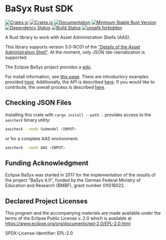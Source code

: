 <!--
SPDX-FileCopyrightText: 2021 Fraunhofer Institute for Experimental Software Engineering IESE

SPDX-License-Identifier: EPL-2.0
-->

# BaSyx Rust SDK

[![Crates.io](https://img.shields.io/crates/l/basyx-rs.svg)](https://crates.io/crates/basyx-rs)
[![Crates.io](https://img.shields.io/crates/v/basyx-rs.svg)](https://crates.io/crates/basyx-rs)
[![Documentation](https://docs.rs/basyx-rs/badge.svg)](https://docs.rs/basyx-rs)
[![Minimum Stable Rust Version](https://img.shields.io/badge/Rust-1.54.0%2B-blue?color=fc8d62&logo=rust)](https://rustup.rs/)
[![Dependency Status](https://deps.rs/repo/github/eclipse-basyx/basyx-rust-sdk/status.svg)](https://deps.rs/repo/github/eclipse-basyx/basyx-rust-sdk)
[![Build Status](https://img.shields.io/github/workflow/status/eclipse-basyx/basyx-rust-sdk/Run%20CI/main)](https://github.com)
[![unsafe forbidden](https://img.shields.io/badge/unsafe-forbidden-success.svg)](https://github.com/rust-secure-code/safety-dance/)

A Rust library to work with Asset Administration Shells (AAS).

This library supports version 3.0-RC01 of the ["Details of the Asset Administration Shell"](https://www.plattform-i40.de/IP/Redaktion/EN/Downloads/Publikation/Details_of_the_Asset_Administration_Shell_Part1_V3.html). At the moment, only JSON (de-)serialization is supported.

The Eclipse BaSyx project provides a [wiki](https://wiki.eclipse.org/BaSyx).

For install information, see [this page](https://wiki.eclipse.org/BaSyx_/_Download).
There are introductory examples provided [here](https://wiki.eclipse.org/BaSyx_/_Introductory_Examples).
Additionally, the API is described [here](https://wiki.eclipse.org/BaSyx_/_Documentation_/_API).
If you would like to contribute, the overall process is described [here](https://wiki.eclipse.org/BaSyx_/_Developer_/_Contributing).

## Checking JSON Files

Installing this crate with `cargo install --path .` provides access to the `aascheck` binary utility:

```bash
aascheck --mode Submodel <INPUT>
```

or for a complete AAS environment:

```bash
aascheck --mode AAS <INPUT>
```

## Funding Acknowledgment

Eclipse BaSyx was started in 2017 for the implementation of the results
of the project "BaSys 4.0", funded by the German Federal Ministry
of Education and Research (BMBF), grant number 01IS16022.

## Declared Project Licenses

This program and the accompanying materials are made available under the terms of the Eclipse Public License v. 2.0 which is available at
https://www.eclipse.org/org/documents/epl-2.0/EPL-2.0.html

SPDX-License-Identifier: EPL-2.0